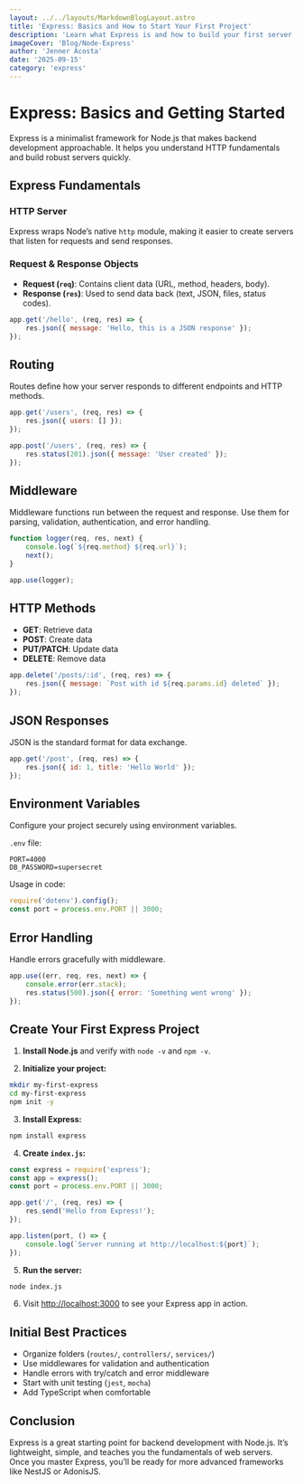 ```yaml
---
layout: ../../layouts/MarkdownBlogLayout.astro
title: 'Express: Basics and How to Start Your First Project'
description: 'Learn what Express is and how to build your first server with Node.js. Basic concepts, routes, middlewares, and best practices to start with backend development step by step.'
imageCover: 'Blog/Node-Express'
author: 'Jenner Acosta'
date: '2025-09-15'
category: 'express'
---
```


# Express: Basics and Getting Started

Express is a minimalist framework for Node.js that makes backend development approachable. It helps you understand HTTP fundamentals and build robust servers quickly.

## Express Fundamentals

### HTTP Server

Express wraps Node’s native `http` module, making it easier to create servers that listen for requests and send responses.

### Request & Response Objects

- **Request (`req`)**: Contains client data (URL, method, headers, body).
- **Response (`res`)**: Used to send data back (text, JSON, files, status codes).

```js
app.get('/hello', (req, res) => {
    res.json({ message: 'Hello, this is a JSON response' });
});
```

## Routing

Routes define how your server responds to different endpoints and HTTP methods.

```js
app.get('/users', (req, res) => {
    res.json({ users: [] });
});

app.post('/users', (req, res) => {
    res.status(201).json({ message: 'User created' });
});
```

## Middleware

Middleware functions run between the request and response. Use them for parsing, validation, authentication, and error handling.

```js
function logger(req, res, next) {
    console.log(`${req.method} ${req.url}`);
    next();
}

app.use(logger);
```

## HTTP Methods

- **GET**: Retrieve data
- **POST**: Create data
- **PUT/PATCH**: Update data
- **DELETE**: Remove data

```js
app.delete('/posts/:id', (req, res) => {
    res.json({ message: `Post with id ${req.params.id} deleted` });
});
```

## JSON Responses

JSON is the standard format for data exchange.

```js
app.get('/post', (req, res) => {
    res.json({ id: 1, title: 'Hello World' });
});
```

## Environment Variables

Configure your project securely using environment variables.

`.env` file:

```
PORT=4000
DB_PASSWORD=supersecret
```

Usage in code:

```js
require('dotenv').config();
const port = process.env.PORT || 3000;
```

## Error Handling

Handle errors gracefully with middleware.

```js
app.use((err, req, res, next) => {
    console.error(err.stack);
    res.status(500).json({ error: 'Something went wrong' });
});
```

## Create Your First Express Project

1. **Install Node.js** and verify with `node -v` and `npm -v`.

2. **Initialize your project:**

```bash
mkdir my-first-express
cd my-first-express
npm init -y
```

3. **Install Express:**

```bash
npm install express
```

4. **Create `index.js`:**

```js
const express = require('express');
const app = express();
const port = process.env.PORT || 3000;

app.get('/', (req, res) => {
    res.send('Hello from Express!');
});

app.listen(port, () => {
    console.log(`Server running at http://localhost:${port}`);
});
```

5. **Run the server:**

```bash
node index.js
```

6. Visit [http://localhost:3000](http://localhost:3000) to see your Express app in action.

## Initial Best Practices

- Organize folders (`routes/`, `controllers/`, `services/`)
- Use middlewares for validation and authentication
- Handle errors with try/catch and error middleware
- Start with unit testing (`jest`, `mocha`)
- Add TypeScript when comfortable

## Conclusion

Express is a great starting point for backend development with Node.js. It’s lightweight, simple, and teaches you the fundamentals of web servers. Once you master Express, you’ll be ready for more advanced frameworks like NestJS or AdonisJS.
